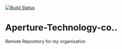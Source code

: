 [![Build Status](https://dev.azure.com/vinodkid/LoginForm/_apis/build/status/VInodKumar-N.Aperture-Technology-co..?branchName=master)](https://dev.azure.com/vinodkid/LoginForm/_build/latest?definitionId=1?branchName=master)
# Aperture-Technology-co..
Remote Repository for my organisation

